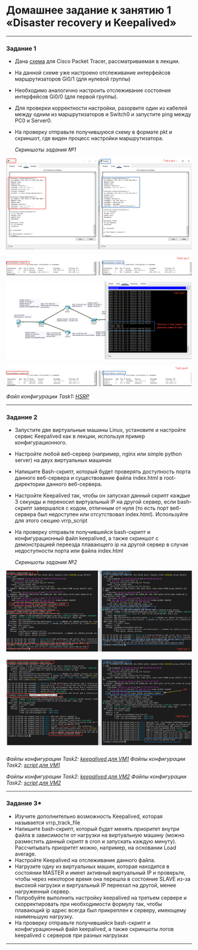 # Домашнее задание к занятию 1 «Disaster recovery и Keepalived»

 ---

### Задание 1

- Дана [схема](1/hsrp_advanced.pkt) для Cisco Packet Tracer, рассматриваемая в лекции.
- На данной схеме уже настроено отслеживание интерфейсов маршрутизаторов Gi0/1 (для нулевой группы)
- Необходимо аналогично настроить отслеживание состояния интерфейсов Gi0/0 (для первой группы).
- Для проверки корректности настройки, разорвите один из кабелей между одним из маршрутизаторов и Switch0 и запустите ping между PC0 и Server0.
- На проверку отправьте получившуюся схему в формате pkt и скриншот, где виден процесс настройки маршрутизатора.


  *Скриншоты задания №1*
  
![Commit Task1](https://github.com/AndrewZnamenskiy/Keepalived/blob/main/img/task1p1.png)

![Commit Task1](https://github.com/AndrewZnamenskiy/Keepalived/blob/main/img/task1p2.png)

![Commit Task1](https://github.com/AndrewZnamenskiy/Keepalived/blob/main/img/task1p3.png)

![Commit Task1](https://github.com/AndrewZnamenskiy/Keepalived/blob/main/img/task1p4.png)


*Файл конфигурации Task1: [HSRP](task1-cfg/hsrp_advanced_new.pkt)*

 ---

### Задание 2

- Запустите две виртуальные машины Linux, установите и настройте сервис Keepalived как в лекции, используя пример конфигурационного.
- Настройте любой веб-сервер (например, nginx или simple python server) на двух виртуальных машинах
- Напишите Bash-скрипт, который будет проверять доступность порта данного веб-сервера и существование файла index.html в root-директории данного веб-сервера.
- Настройте Keepalived так, чтобы он запускал данный скрипт каждые 3 секунды и переносил виртуальный IP на другой сервер, если bash-скрипт завершался с кодом, отличным от нуля (то есть порт веб-сервера был недоступен или отсутствовал index.html). Используйте для этого секцию vrrp_script
- На проверку отправьте получившейся bash-скрипт и конфигурационный файл keepalived, а также скриншот с демонстрацией переезда плавающего ip на другой сервер в случае недоступности порта или файла index.html


  *Скриншоты задания №2*

![Commit Task2](https://github.com/AndrewZnamenskiy/Keepalived/blob/main/img/task2p1.png)

![Commit Task2](https://github.com/AndrewZnamenskiy/Keepalived/blob/main/img/task2p2.png)


*Файлы конфигурации Task2: [keepalived для VM1](task2-cfg/keepalived_vm1/keepalived.conf)*
*Файлы конфигурации Task2: [script для VM1](task2-cfg/keepalived_vm1/check_conditions.sh)*

*Файлы конфигурации Task2: [keepalived для VM2](task2-cfg/keepalived_vm2/keepalived.conf)*
*Файлы конфигурации Task2: [script для VM2](task2-cfg/keepalived_vm2/check_conditions.sh)*


 ---

### Задание 3*
- Изучите дополнительно возможность Keepalived, которая называется vrrp_track_file
- Напишите bash-скрипт, который будет менять приоритет внутри файла в зависимости от нагрузки на виртуальную машину (можно разместить данный скрипт в cron и запускать каждую минуту). Рассчитывать приоритет можно, например, на основании Load average.
- Настройте Keepalived на отслеживание данного файла.
- Нагрузите одну из виртуальных машин, которая находится в состоянии MASTER и имеет активный виртуальный IP и проверьте, чтобы через некоторое время она перешла в состояние SLAVE из-за высокой нагрузки и виртуальный IP переехал на другой, менее нагруженный сервер.
- Попробуйте выполнить настройку keepalived на третьем сервере и скорректировать при необходимости формулу так, чтобы плавающий ip адрес всегда был прикреплен к серверу, имеющему наименьшую нагрузку.
- На проверку отправьте получившийся bash-скрипт и конфигурационный файл keepalived, а также скриншоты логов keepalived с серверов при разных нагрузках


------
